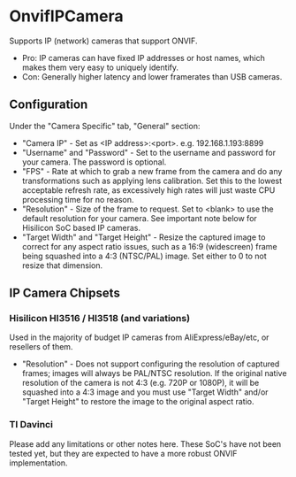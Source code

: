 # OnvifIPCamera

Supports IP (network) cameras that support ONVIF.

- Pro: IP cameras can have fixed IP addresses or host names, which makes them very easy to uniquely identify.
- Con: Generally higher latency and lower framerates than USB cameras.

## Configuration

Under the "Camera Specific" tab, "General" section:
- "Camera IP" - Set as &lt;IP address&gt;:&lt;port&gt;. e.g. 192.168.1.193:8899
- "Username" and "Password" - Set to the username and password for your camera. The password is optional.
- "FPS" - Rate at which to grab a new frame from the camera and do any transformations such as applying lens calibration. Set this to the lowest acceptable refresh rate, as excessively high rates will just waste CPU processing time for no reason.
- "Resolution" - Size of the frame to request. Set to &lt;blank&gt; to use the default resolution for your camera. See important note below for Hisilicon SoC based IP cameras.
- "Target Width" and "Target Height" - Resize the captured image to correct for any aspect ratio issues, such as a 16:9 (widescreen) frame being squashed into a 4:3 (NTSC/PAL) image. Set either to 0 to not resize that dimension.

## IP Camera Chipsets

### Hisilicon HI3516 / HI3518 (and variations)

Used in the majority of budget IP cameras from AliExpress/eBay/etc, or resellers of them.
- "Resolution" - Does not support configuring the resolution of captured frames; images will always be PAL/NTSC resolution. If the original native resolution of the camera is not 4:3 (e.g. 720P or 1080P), it will be squashed into a 4:3 image and you must use "Target Width" and/or "Target Height" to restore the image to the original aspect ratio.

### TI Davinci

Please add any limitations or other notes here. These SoC's have not been tested yet, but they are expected to have a more robust ONVIF implementation.